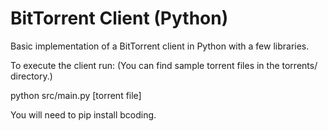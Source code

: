 # BitTorrent Client (Python)
Basic implementation of a BitTorrent client in Python with a few libraries.

To execute the client run:
(You can find sample torrent files in the torrents/ directory.)

python src/main.py [torrent file]

You will need to pip install bcoding.

